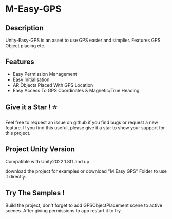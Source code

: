 # M-Easy-GPS

## Description
Unity-Easy-GPS is an asset to use GPS easier and simplier. Features GPS Object placing etc.

## Features

- Easy Permission Management
- Easy Initialisation
- AR Objects Placed With GPS Location
- Easy Access To GPS Coordinates & Magnetic/True Heading

## Give it a Star ! ⭐
Feel free to request an issue on github if you find bugs or request a new feature. 
If you find this useful, please give it a star to show your support for this project.

## Project Unity Version

Compatible with Unity2022.1.8f1 and up

download the project for examples or download "M Easy GPS" Folder to use it directly.

## Try The Samples !

Build the project, don't forget to add GPSObjectPlacement scene to active scenes. After giving permissions to app restart it to try.

